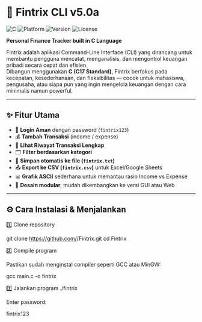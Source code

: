 # 🏦 Fintrix CLI v5.0a  
![C](https://img.shields.io/badge/language-C-blue)
![Platform](https://img.shields.io/badge/platform-Windows%20%7C%20Linux-green)
![Version](https://img.shields.io/badge/version-5.0a-orange)
![License](https://img.shields.io/badge/license-MIT-lightgrey)

**Personal Finance Tracker built in C Language**

Fintrix adalah aplikasi Command-Line Interface (CLI) yang dirancang untuk membantu pengguna mencatat, menganalisis, dan mengontrol keuangan pribadi secara cepat dan efisien.  
Dibangun menggunakan **C (C17 Standard)**, Fintrix berfokus pada kecepatan, kesederhanaan, dan fleksibilitas — cocok untuk mahasiswa, pengusaha, atau siapa pun yang ingin mengelola keuangan dengan cara minimalis namun powerful.

---

## ✨ Fitur Utama
- 🔐 **Login Aman** dengan password (`fintrix123`)
- 💰 **Tambah Transaksi** (income / expense)
- 📜 **Lihat Riwayat Transaksi Lengkap**
- 🗂️ **Filter berdasarkan kategori**
- 💾 **Simpan otomatis ke file (`fintrix.txt`)**
- 📤 **Export ke CSV (`fintrix.csv`)** untuk Excel/Google Sheets
- 📊 **Grafik ASCII** sederhana untuk memantau rasio Income vs Expense
- 🧠 **Desain modular**, mudah dikembangkan ke versi GUI atau Web

---

## ⚙️ Cara Instalasi & Menjalankan

1️⃣ Clone repository

git clone https://github.com/<your-username>/Fintrix.git
cd Fintrix

2️⃣ Compile program

Pastikan sudah menginstal compiler seperti GCC atau MinGW:

gcc main.c -o fintrix

3️⃣ Jalankan program
./fintrix


Enter password:

fintrix123


